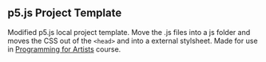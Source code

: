 ## p5.js Project Template

Modified p5.js local project template. Move the .js files into a js folder and moves the CSS out of the `<head>` and into a external stylsheet. Made for use in [Programming for Artists](https://whatmakeart.com/courses/programming-for-artists/2024-spring/) course.
